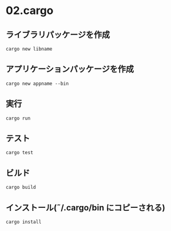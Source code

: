 # 02.cargo

## ライブラリパッケージを作成

`cargo new libname`

## アプリケーションパッケージを作成

`cargo new appname --bin`

## 実行

`cargo run`

## テスト

`cargo test`

## ビルド

`cargo build`

## インストール(˜/.cargo/bin にコピーされる)

`cargo install`

